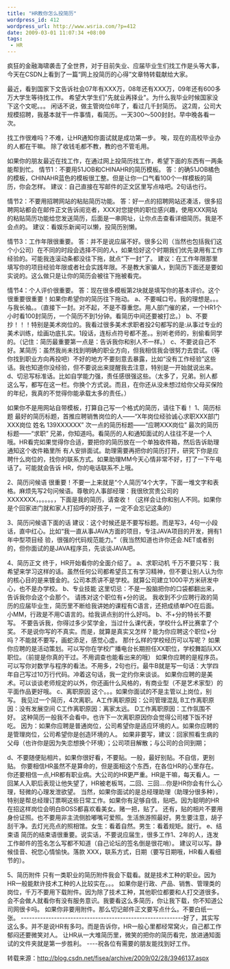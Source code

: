 ```yaml
--- 
title: "HR教你怎么投简历"
wordpress_id: 412
wordpress_url: http://www.wsria.com/?p=412
date: 2009-03-01 11:07:34 +08:00
tags: 
 - HR
---
```

疯狂的金融海啸袭击了全世界，对于目前失业、应届毕业生们找工作是头等大事，今天在CSDN上看到了一篇“网上投简历的心得”文章特转载献给大家。

最近，看到国家下文告诉社会07年有XXX万，08年还有XXX万，09年还有600多万大学生等待找工作。
希望大学生们"先就业再择业"。为什么我毕业时候国家没下这个文呢。。。
闲话不说，做主管岗位6年了，看过几千封简历。
这2周，公司大规模招聘，我基本就干一件事情，看简历。一天300～500封封。早中晚各看一次。
<!--more-->
找工作很难吗？不难，让HR通知你面试就是成功第一步。
唉，现在的高校毕业办的人都在干嘛。
除了收钱毛都不教，教的也不管毛用。

如果你的朋友最近在找工作，在通过网上投简历找工作，希望下面的东西有一两条能帮到忙。
情节1：不要用51JOB和CHINAHR的简历模板。
答：的确51JOB橘色的模板，CHINAHR蓝色的模板很工整。但是让你一口气看100个一样模板的简历，你会怎样。
建议：自己直接在写邮件的正文区里写点啥吧。2句话也行。

情节2：不要用招聘网站的粘贴简历功能。
答：好一点的招聘网站还凑活，很多招聘网站都会在邮件正文告诉阅览者，XXX对您提供的职位感兴趣，使用XXX网站的粘贴简历功能给您发送简历，后面是一串网址，让你点击查看详细简历。我是不会点的。
建议：看娱乐新闻可以懒，投简历别懒。

情节3：工作年限很重要。
答：并不是说应届不好。很多公司（当然也包括我们这个小公司）在不同的时段会选择不同的人，如果恰好这个时期我们优先录用有工作经验的。可能我连滚动条都没往下拖，就点“下一封”了。
建议：在工作年限那里填写你的项目经验年限或者社会实践年限。不是教大家骗人，到简历下面还是要如实说的。这么做只是让你的简历会被往下拖被看完。

情节4：个人评价很重要。
答：现在很多模板第2块就是填写你的基本评价。这个很重要很重要！如果你希望你的简历往下拖动。
a、不要喊口号。我的理想是。。。与我长袖。。（直接下一封。对不起，不是不尊重您。用人部门催的紧，一个HR1个小时看100封简历，一个简历不到1分钟。看简历中间还要被打岔。）
b、不要抄！！！特别是美术岗位的。我看过很多美术求职者投2句都写的是:从事过专业的美术训练，绘画功底扎实。1段话，连标点符号都不差。。别听老师的，别偷看同学的。（记住：简历最重要第一点是：告诉我你和别人不一样。）
c、不要说自己不好。某简历：虽然我尚未找到明确的职业方向，但我相信我会很努力去尝试。（等你找到职业方向再投吧）不好的地方不要刻意去暴露，比如“没有工作经验”这些话。我也知道你没经验，但不要说出来提醒我去注意，特别是一开始就说出来。
d、切忌写标准话。比如自学能力强，责任感很强这些。（太多了，兄弟。别人都这么写，都写在这一栏。你换个方式说。而且，在你还从没未想过给你父母买保险的年纪，我真的不觉得你能承载太多的责任。）

如果你不是用网站自带模板，打算自己写一个格式的简历，请往下看！
1、简历标题
最好的简历标题，首推应聘销售岗位的人——“X年岗位经验诚心求职XXX部门XXX岗位 姓名 139XXXXXX”
次一点的简历标题——“应聘XXX岗位”
最次的简历标题——“求职”
兄弟，你知道吗。看简历的人和通知面试的人往往不是一个人哦。HR看完如果觉得你合适，要把你的简历放在一个单独收件箱，然后告诉助理通知这个收件箱里所 有人安排面试。助理需要再把你的简历打开，研究下你是应聘什么岗位的，找你的联系方式。如果助理MM今天心情非常不好，打了一下午电话了。可能就会告诉 HR，你的电话联系不上哦。

2、简历问候语
很重要！不要一上来就是“个人简历”4个大字，下面一堆文字和表格。麻烦先写2句问候语。尊敬的人事部经理：我很欣赏贵公司的 XXXXXXX，。。。。。，下面是我的简历，请查收！（这样会让你和别人不同。如果你是个回家进门就和家人打招呼的好孩子，一定不会忘记这条的）

3、简历问候语下面的话
建议：这个时候还是不要写标题。而是写3，4句一小段话，直中红心。比如“我一直从事JAVA方面的项目，专注JAVA项目的开发，拥有1年中型项目经 验，很强的代码规范能力。”（我当然知道也许你还会.NET或者别的，但你面试的是JAVA程序员，先谈谈JAVA吧。

4、简历正文
终于，HR开始看你的全面介绍了。
a、求职动机
千万不要只写：我希望来学习这样的话。虽然任何公司都希望员工有学习精神，但不要让别人认为你的核心目的是来镀金的。公司本质讲不是学校。就算公司建立1000平方米研发中心，也不是办学校。
b、专业技能
这里切忌：不是一股脑把你的口袋都翻出来，告诉我你会这个会那个。
请拣对这个职位有+分的说。
我收到不少应聘行政的简历的应届毕业生，简历里不断给我讲她的课程有C语言，还把成绩单PO在后面。
小MM，行政是不用C语言的。给我讲点别的什么好吗。
b、不+分的特长不要写。
不要告诉我，你得过多少奖学金，当过什么课代表，学校什么杯比赛拿了个奖。
不是说你写的不真实。而是，就算是真实又怎样？能为你应聘这个职位+分吗？不能就不要写，画蛇添足，感觉心虚。
那什么样的学校经历可以写呢？
如果你应聘的是活动策划。可以写你在学校广播电台长期担任XX职位，学校舞蹈队XX职位。（前提是你真的干过。不用调查也能看出来的哦）
如果你应聘的是程序员。可以写你对数学与程序的看法。不用多，2句也行。最牛B就是写一句话：大学四年自己写过10万行代码。冲着这句话，我一定约你来谈谈。
如果你应聘的是美术。可以谈谈老师规定的以外，你还画什么风格的，有商业型（不是艺术家型）的平面作品更好哦。
c、离职原因
这个。。。如果你面试的不是主管以上岗位，别写。
我见过一个简历，4次离职。A工作离职原因：公司管理混乱 B工作离职原因：没有发展空间 C工作离职原因：离家太远。 D工作离职原因：工作氛围不好。
这种简历一般我不会看中。也许下一次离职原因你会觉得公司楼下饭不好吃。
因为：如果你应聘是普通岗位，公司希望你是适应环境的人。如果你应聘的是管理岗位，公司希望你是创造环境的人。
如果非要写，建议：回家照看生病的父母（也许你是因为失恋想换个环境）；公司项目解散；与公司的合同到期；

d、不要随便贴相片。如果你很好看，不要贴。一般，最好别贴。不自信，更别贴。
你要相信HR虽然不是算命的，但是面相这个东西，在各位HR的心里存在。你还要相信一点,HR都有职业病。大公司的HR更严重。HR是干嘛，每天看人。一回某人入职后表现让他失望了，HR被老板骂，二回、三回....你是HR你会有什么心理，轻微的心理发泄欲望。
当然，如果你面试的是总经理助理（助理分很多种），特别是帮总经理订票啊这些日常工作。如果你有足够自信，贴吧。因为聪明的HR在招这样岗位会明白BOSS都喜欢看美女。赌一把，贴了。
还有，贴的相片不要用身份证照。也不要用非主流侧脸嘟嘴可爱照。生活旅游照最好。男生要注意，胡子刮干净。去灯光亮点的照相馆。女生：看着自然。男生：看着规矩。就行。
e、结束语
简历的结束语很重要。说实话，不要说应届生，很多工作1、2年的人，连发工作邮件的签名怎么写都不知道（自己论坛的签名倒是很花哨）。
建议可以写。静候佳音、祝您心情愉快。落款 XXX，联系方式，日期（要写日期哦，HR看人看细节的）。

5、简历附件
只有一类职业的简历附件我会下载看。就是技术工种的职业。因为HR一般能默许技术工种的人比较实在。。。
如果你是行政、产品、销售、管理类的岗位，千万不要用下载附件。因为除了技术工种，其他职位都要和人打交道很多。会不会做人就看你有没有服务意识。我要看这么多简历，你让我下载，你不知道公司网很卡吗。
如果你非要用附件。那么切记邮件正文要写点什么。不要白纸一张。
-----------------------------------------------------------好了，其实写这么多。并不是说HR有多叼。而是告诉你，HR一般心里都经常窝火，自己都工作郁闷还要微笑对人。
让HR从一大堆简历里，微笑的把你的简历看完，放进通知面试的文件夹就是第一步胜利。
----祝各位有需要的朋友能找到好工作。

转载来源：http://blog.csdn.net/fisea/archive/2009/02/28/3946137.aspx
